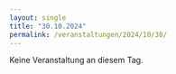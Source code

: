 ```yaml
---
layout: single
title: "30.10.2024"
permalink: /veranstaltungen/2024/10/30/
---
```


Keine Veranstaltung an diesem Tag.
